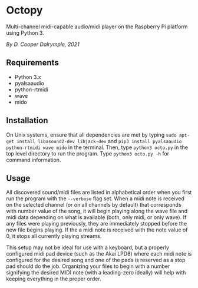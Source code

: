 # Octopy

Multi-channel midi-capable audio/midi player on the Raspberry Pi platform using Python 3.

_By D. Cooper Dalrymple, 2021_

## Requirements

* Python 3.x
* pyalsaaudio
* python-rtmidi
* wave
* mido

## Installation

On Unix systems, ensure that all dependencies are met by typing `sudo apt-get install libasound2-dev libjack-dev` and `pip3 install pyalsaaudio python-rtmidi wave mido` in the terminal. Then, type `python3 octo.py` in the top level directory to run the program. Type `python3 octo.py -h` for command information.

## Usage

All discovered sound/midi files are listed in alphabetical order when you first run the program with the `--verbose` flag set. When a midi note is received on the selected channel (or on all channels by default) that corresponds with number value of the song, it will begin playing along the wave file and midi data depending on what is available (both, only midi, or only wave). If any files were playing previously, they are immediately stopped before the new file begins playing. If the a midi note is received with the note value of 0, it stops all currently playing streams.

This setup may not be ideal for use with a keyboard, but a properly configured midi pad device (such as the Akai LPD8) where each midi note is configured for the desired song and one of the pads is reserved as a stop pad should do the job. Organizing your files to begin with a number signifying the desired MIDI note (with a leading-zero ideally) will help with keeping everything in the proper order.
